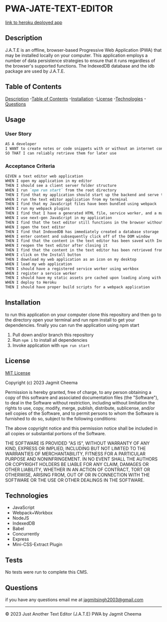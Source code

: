 # PWA-JATE-TEXT-EDITOR
[link to heroku deployed app](https://jags-text-editor.herokuapp.com/)

## Description

J.A.T.E is an offline, browser-based Progressive Web Application (PWA) that may be installed locally on your computer. This application employs a number of data persistence strategies to ensure that it runs regardless of the browser's supported functions. The IndexedDB database and the idb package are used by J.A.T.E. 

## Table of Contents
[Description](#description)
-[Table of Contents](#table-of-contents)
-[Installation](#installation)
-[License](#license)
-[Technologies](#technologies)
-[Questions](#questions)

## Usage
### User Story

```md
AS A developer
I WANT to create notes or code snippets with or without an internet connection
SO THAT I can reliably retrieve them for later use
```

### Acceptance Criteria 

```md
GIVEN a text editor web application
WHEN I open my application in my editor
THEN I should see a client server folder structure
WHEN I run `npm run start` from the root directory
THEN I find that my application should start up the backend and serve the client
WHEN I run the text editor application from my terminal
THEN I find that my JavaScript files have been bundled using webpack
WHEN I run my webpack plugins
THEN I find that I have a generated HTML file, service worker, and a manifest file
WHEN I use next-gen JavaScript in my application
THEN I find that the text editor still functions in the browser without errors
WHEN I open the text editor
THEN I find that IndexedDB has immediately created a database storage
WHEN I enter content and subsequently click off of the DOM window
THEN I find that the content in the text editor has been saved with IndexedDB
WHEN I reopen the text editor after closing it
THEN I find that the content in the text editor has been retrieved from our IndexedDB
WHEN I click on the Install button
THEN I download my web application as an icon on my desktop
WHEN I load my web application
THEN I should have a registered service worker using workbox
WHEN I register a service worker
THEN I should have my static assets pre cached upon loading along with subsequent pages and static assets
WHEN I deploy to Heroku
THEN I should have proper build scripts for a webpack application
```

## Installation
to run this application on your computer clone this repository and then go to the directory
open your terminal and run npm install to get your dependencies. finally you can run the application using npm start

1. Pull down and/or branch this repository
2. Run ```npm i``` to install all dependencies
3. Invoke application with ```npm run start```

## License
[MIT License](./LICENSE)

Copyright (c) 2023 Jagmit Cheema

Permission is hereby granted, free of charge, to any person obtaining a copy of this software and associated documentation files (the "Software"), to deal in the Software without restriction, including without limitation the rights to use, copy, modify, merge, publish, distribute, sublicense, and/or sell copies of the Software, and to permit persons to whom the Software is furnished to do so, subject to the following conditions:

The above copyright notice and this permission notice shall be included in all copies or substantial portions of the Software.

THE SOFTWARE IS PROVIDED "AS IS", WITHOUT WARRANTY OF ANY KIND, EXPRESS OR IMPLIED, INCLUDING BUT NOT LIMITED TO THE WARRANTIES OF MERCHANTABILITY, FITNESS FOR A PARTICULAR PURPOSE AND NONINFRINGEMENT. IN NO EVENT SHALL THE AUTHORS OR COPYRIGHT HOLDERS BE LIABLE FOR ANY CLAIM, DAMAGES OR OTHER LIABILITY, WHETHER IN AN ACTION OF CONTRACT, TORT OR OTHERWISE, ARISING FROM, OUT OF OR IN CONNECTION WITH THE SOFTWARE OR THE USE OR OTHER DEALINGS IN THE SOFTWARE.

## Technologies 
- JavaScript
- Webpack+Workbox
- NodeJS
- IndexedDB
- Babel
- Concurrently
- Express
- Mini-CSS-Extract Plugin


## Tests
No tests were run to complete this CMS.

## Questions
if you have any questions email me at jagmitsingh2003@gmail.com

- - -
© 2023 Just Another Text Editor (J.A.T.E) PWA by Jagmit Cheema 